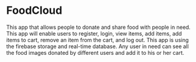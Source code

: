 # FoodCloud
This app that allows people to donate and share food with people in need. This app will enable users to register, login, view items, add items, add items to cart, remove an item from the cart, and log out. This app is using the firebase storage and real-time database. Any user in need can see all the food images donated by different users and add it to his or her cart.
